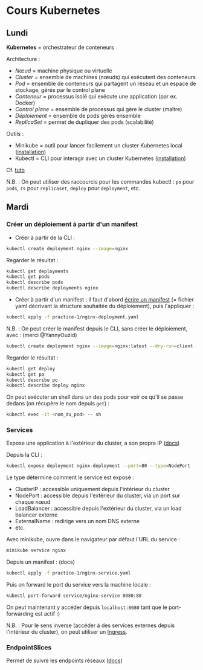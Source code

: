# Cours Kubernetes

## Lundi
**Kubernetes** = orchestrateur de conteneurs

Architecture :

- _Nœud_ = machine physique ou virtuelle
- _Cluster_ = ensemble de machines (nœuds) qui exécutent des conteneurs
- _Pod_ = ensemble de conteneurs qui partagent un réseau et un espace de stockage, gérés par le control plane
- _Conteneur_ = processus isolé qui exécute une application (par ex. Docker)
- _Control plane_ = ensemble de processus qui gère le cluster (maître)
- _Déploiement_ = ensemble de pods gérés ensemble
- _ReplicaSet_ = permet de dupliquer des pods (scalabilité)

Outils :

- Minikube = outil pour lancer facilement un cluster Kubernetes local ([installation](https://minikube.sigs.k8s.io/docs/start/))
- Kubectl = CLI pour interagir avec un cluster Kubernetes ([installation](https://kubernetes.io/docs/tasks/tools/))

Cf. [tuto](https://kubernetes.io/docs/tutorials/hello-minikube/)

N.B. : On peut utiliser des raccourcis pour les commandes kubectl : `po` pour `pods`, `rs` pour `replicaset`, `deploy` pour `deployment`, etc.


## Mardi

### Créer un déploiement à partir d'un manifest
- Créer à partir de la CLI :
```bash
kubectl create deployment nginx --image=nginx
```
Regarder le résultat :
```bash
kubectl get deployments
kubectl get pods
kubectl describe pods
kubectl describe deployments nginx
```
- Créer à partir d'un manifest :
Il faut d'abord [écrire un manifest](https://kubernetes.io/docs/concepts/workloads/controllers/deployment/#writing-a-deployment-spec) (= fichier yaml décrivant la structure souhaitée du déploiement), puis l'appliquer :
```bash
kubectl apply -f practice-1/nginx-deployment.yaml
```

N.B. : On peut créer le manifest depuis le CLI, sans créer le déploiement, avec : (merci @YannyOuzid)
```bash
kubectl create deployment nginx --image=nginx:latest --dry-run=client -o yaml > nginx-deployment.yaml
```

Regarder le résultat :
```bash
kubectl get deploy
kubectl get po
kubectl describe po
kubectl describe deploy nginx
```

On peut exécuter un shell dans un des pods pour voir ce qu'il se passe dedans (on récupère le nom depuis `get`) :
```bash
kubectl exec -it <nom_du_pod> -- sh
```

### Services
Expose une application à l'extérieur du cluster, a son propre IP ([docs](https://kubernetes.io/docs/concepts/services-networking/service/))

Depuis la CLI :
```bash
kubectl expose deployment nginx-deployment --port=80 --type=NodePort
```
Le type détermine comment le service est exposé :
- ClusterIP : accessible uniquement depuis l'intérieur du cluster
- NodePort : accessible depuis l'extérieur du cluster, via un port sur chaque nœud
- LoadBalancer : accessible depuis l'extérieur du cluster, via un load balancer externe
- ExternalName : redirige vers un nom DNS externe
- etc.

Avec minikube, ouvre dans le navigateur par défaut l'URL du service :
```bash
minikube service nginx
```

Depuis un manifest : (docs)
```bash
kubectl apply -f practice-1/nginx-service.yaml
```

Puis on forward le port du service vers la machine locale :
```bash
kubectl port-forward service/nginx-service 8080:80
```

On peut maintenant y accéder depuis `localhost:8080` tant que le port-forwarding est actif :)

N.B. : Pour le sens inverse (accéder à des services externes depuis l'intérieur du cluster), on peut utiliser un [Ingress](https://kubernetes.io/docs/concepts/services-networking/ingress/).


### EndpointSlices
Permet de suivre les endpoints réseaux ([docs](https://kubernetes.io/docs/concepts/services-networking/endpoint-slices/))
